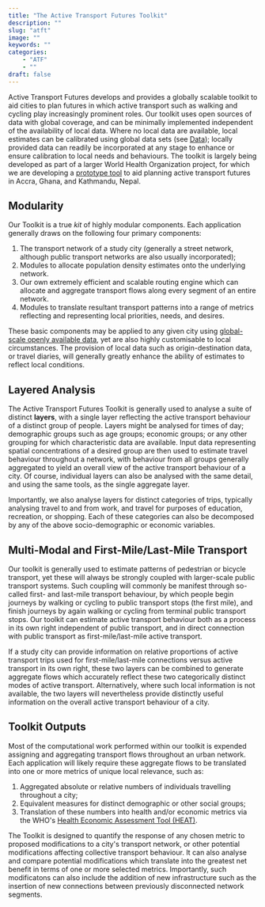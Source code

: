 ```yaml
---
title: "The Active Transport Futures Toolkit"
description: ""
slug: "atft"
image: ""
keywords: ""
categories:
    - "ATF"
    - ""
draft: false
---
```


Active Transport Futures develops and provides a globally scalable toolkit to
aid cities to plan futures in which active transport such as walking and cycling
play increasingly prominent roles. Our toolkit uses open sources of data with
global coverage, and can be minimally implemented independent of the
availability of local data. Where no local data are available, local estimates
can be calibrated using global data sets (see [Data](../data)); locally provided
data can readily be incorporated at any stage to enhance or ensure calibration
to local needs and behaviours. The toolkit is largely being developed as part of
a larger World Health Organization project, for which we are developing a
[prototype tool](../who1) to aid planning active transport futures in Accra,
Ghana, and Kathmandu, Nepal.

## Modularity

Our Toolkit is a true *kit* of highly modular components. Each application
generally draws on the following four primary components:

1. The transport network of a study city (generally a street network, although
   public transport networks are also usually incorporated);
2. Modules to allocate population density estimates onto the underlying network.
3. Our own extremely efficient and scalable routing engine which can allocate
   and aggregate transport flows along every segment of an entire network.
4. Modules to translate resultant transport patterns into a range of metrics
   reflecting and representing local priorities, needs, and desires.

These basic components may be applied to any given city using [global-scale
openly available data](../data), yet are also highly customisable to local
circumstances. The provision of local data such as origin-destination data, or
travel diaries, will generally greatly enhance the ability of estimates to
reflect local conditions.

## Layered Analysis

The Active Transport Futures Toolkit is generally used to analyse a suite of
distinct **layers**, with a single layer reflecting the active transport
behaviour of a distinct group of people. Layers might be analysed for 
times of day; demographic groups such as age groups; economic groups; or any
other grouping for which characteristic data are available. Input data
representing spatial concentrations of a desired group are then used to estimate
travel behaviour throughout a network, with behaviour from all groups generally
aggregated to yield an overall view of the active transport behaviour of a city.
Of course, individual layers can also be analysed with the same detail, and
using the same tools, as the single aggregate layer.

Importantly, we also analyse layers for distinct categories of trips, typically
analysing travel to and from work, and travel for purposes of education,
recreation, or shopping. Each of these categories can also be decomposed by any
of the above socio-demographic or economic variables.


## Multi-Modal and First-Mile/Last-Mile Transport

Our toolkit is generally used to estimate patterns of pedestrian or bicycle
transport, yet these will always be strongly coupled with larger-scale public
transport systems. Such coupling will commonly be manifest through so-called
first- and last-mile transport behaviour, by which people begin journeys by
walking or cycling to public transport stops (the first mile), and finish
journeys by again walking or cycling from terminal public transport stops. Our
toolkit can estimate active transport behaviour both as a process in its own
right independent of public transport, and in direct connection with public
transport as first-mile/last-mile active transport.

If a study city can provide information on relative proportions of active
transport trips used for first-mile/last-mile connections versus active
transport in its own right, these two layers can be combined to generate
aggregate flows which accurately reflect these two categorically distinct modes
of active transport. Alternatively, where such local information is not
available, the two layers will nevertheless provide distinctly useful
information on the overall active transport behaviour of a city.

## Toolkit Outputs

Most of the computational work performed within our toolkit is expended
assigning and aggregating transport flows throughout an urban network. Each
application will likely require these aggregate flows to be translated into one
or more metrics of unique local relevance, such as:

1. Aggregated absolute or relative numbers of individuals travelling throughout
   a city;
2. Equivalent measures for distinct demographic or other social groups;
3. Translation of these numbers into health and/or economic metrics via the
   WHO's [Health Economic Assessment Tool
   (HEAT)](http://heatwalkingcycling.org/#homepage).

The Toolkit is designed to quantify the response of any chosen metric to
proposed modifications to a city's transport network, or other potential
modifications affecting collective transport behaviour. It can also analyse and
compare potential modifications which translate into the greatest net benefit in
terms of one or more selected metrics. Importantly, such modificatons can also
include the addition of new infrastructure such as the insertion of new connections
between previously disconnected network segments.


